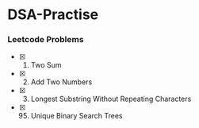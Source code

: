 # DSA-Practise
### Leetcode Problems
- [x] 1. Two Sum
- [x] 2. Add Two Numbers
- [x] 3. Longest Substring Without Repeating Characters
- [x] 95. Unique Binary Search Trees

